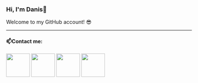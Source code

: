 ### Hi, I'm Danis👋
Welcome to my GitHub account! 😎


----
#### 📫Contact me:

[<img src="https://raw.githubusercontent.com/sklyaba/sklyaba/main/logos/mail.png" width="64" height="64">](mailto:DanisSalakheev@gmail.com) [<img src="https://raw.githubusercontent.com/sklyaba/sklyaba/main/logos/telegram.png" width="64" height="64">](https://t.me/salaheev) [<img src="https://raw.githubusercontent.com/sklyaba/sklyaba/main/logos/vk.png" width="64" height="64">](https://vk.com/dan_9) [<img src="https://raw.githubusercontent.com/sklyaba/sklyaba/main/logos/linkedin.png" width="64" height="64">](https://www.linkedin.com/)

<!--
**sklyaba/sklyaba** is a ✨ _special_ ✨ repository because its `README.md` (this file) appears on your GitHub profile.

Here are some ideas to get you started:

- 🔭 I’m currently working on ...
- 🌱 I’m currently learning ...
- 👯 I’m looking to collaborate on ...
- 🤔 I’m looking for help with ...
- 💬 Ask me about ...
- 📫 How to reach me: ...
- 😄 Pronouns: ...
- ⚡ Fun fact: ...
-->
